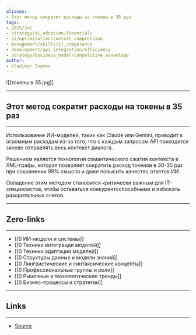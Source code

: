 ```yaml
---
aliases: 
- Этот метод сократит расходы на токены в 35 раз
tags:
- 2025/Jul
- strategy/ai_adoption/financials
- ai/optimization/context_compression
- management/skills/it_competence
- development/api_integration/efficiency
- strategy/business_model/competitive_advantage
author:
- Vladimir Ivanov
---
```

![[токены в 35.jpg]]

-----
##  Этот метод сократит расходы на токены в 35 раз 
-----
Использование ИИ-моделей, таких как Claude или Gemini, приводит к огромным расходам из-за того, что с каждым запросом API приходится заново отправлять весь контекст диалога. 

Решением является технология семантического сжатия контекста в XML-графы, которая позволяет сократить расход токенов в 30-35 раз при сохранении 99% смысла и даже повысить качество ответов ИИ. 

Овладение этим методом становится критически важным для IT-специалистов, чтобы оставаться конкурентоспособными и избежать разорительных счетов.

---
## Zero-links
---
- [[0 ИИ-модели и системы]]
- [[0 Техники интеграции моделей]]
- [[0 Техники адаптации моделей]]
- [[0 Структуры данных и модели знаний]]
- [[0 Лингвистические и синтаксические концепты]]
- [[0 Профессиональные группы и роли]]
- [[0 Рыночные и технологические тренды]]
- [[0 Бизнес-процессы и стратегии]]

---
## Links
---
- [Source](https://t.me/turboproject/1885)
